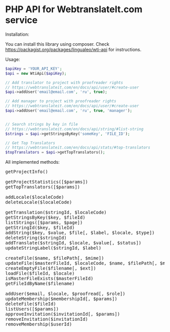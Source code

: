 PHP API for WebtranslateIt.com service
=================

Installation:

You can install this library using composer. Check https://packagist.org/packages/lingualeo/wti-api for instructions.

Usage:
```php
$apiKey = 'YOUR_API_KEY';
$api = new WtiApi($apiKey);

// Add translator to project with proofreader rights
// https://webtranslateit.com/en/docs/api/user/#create-user
$api->addUser('email@email.com', 'ru', true);

// Add manager to project with proofreader rights
// https://webtranslateit.com/en/docs/api/user/#create-user
$api->addUser('email@email.com', 'ru', true, 'manager');


// Search strings by key in file
// https://webtranslateit.com/en/docs/api/string/#list-string
$strings = $api->getStringsByKey('someKey', 'FILE_ID');

// Get Top Translators
// https://webtranslateit.com/en/docs/api/stats/#top-translators
$topTranslators = $api->getTopTranslators();
```

All implemented methods:
<pre>
getProjectInfo()

getProjectStatistics([$params])
getTopTranslators([$params])

addLocale($localeCode)
deleteLocale($localeCode)

getTranslation($stringId, $localeCode)
getStringsByKey($key, $fileId)
listStrings([$params, $page])
getStringId($key, $fileId)
addString($key, $value, $file[, $label, $locale, $type])
deleteString($stringId)
addTranslate($stringId, $locale, $value[, $status])
updateStringLabel($stringId, $label)

createFile($name, $filePath[, $mime])
updateFile($masterFileId, $localeCode, $name, $filePath[, $merge, $ignoreMissing, $minorChanges, $label, $mime])
createEmptyFile($filename[, $ext])
loadFile($fileId, $locale)
isMasterFileExists($masterFileId)
getFileIdByName($filename)

addUser($email, $locale, $proofread[, $role])
updateMembership($membershipId[, $params])
deleteFile($fileId)
listUsers([$params])
approveInvitation($invitationId[, $params])
removeInvitation($invitationId)
removeMembership($userId)
</pre>